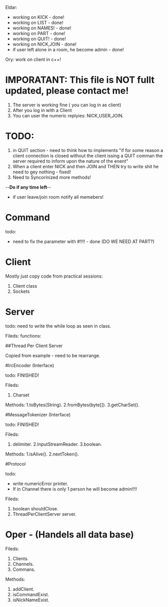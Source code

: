 Eldar:
* working on KICK - done!
* working on LIST - done!
* working on NAMES! - done!
* working on PART - done!
* working on QUIT! - done!
* working on NICK,JOIN - done!
* if user left alone in a room, he become admin - done!


Ory: work on client in c++!


# IMPORATANT: This file is NOT fullt updated, please contact me!
1. The server is working fine ( you can log in as client)
2. After you log in with a Client
3. You can user the numeric replyies: NICK,USER,JOIN.


# TODO:

1. in QUIT section - need to think how to implements "if for some reason
a client connection is closed without the client issing a QUIT comman the
server required to inform upon the nature of the enent"
2. When a client enter NICK and then JOIN and THEN try to write shit
   he need to gey nothing  - fixed!
3. Need to Syncorinized more methods!

--**Do if any time left**--
* if user leave/join room notify all memebers!


# Command
todo:
- need to fix the parameter with #!!!! - done (DO WE NEED AT PART?)


# Client

Mostly just copy code from practical sessions:

1. Client class
2. Sockets

# Server

todo: need to write the while loop as seen in class.

Fileds:
functions:


##Thread Per Client Server

Copied from example - need to be rearrange.

#IrcEncoder (Interface)

todo: FINISHED!

Fileds:
1. Charset

Methods:
1.toBytes(String).
2.fromBytes(byte[]).
3.getCharSet().

#MessageTokenizer (Interface) 

todo: FINISHED!

Fileds:
1. delimiter.
2.InputStreamReader.
3.boolean.

Methods:
1.isAlive().
2.nextToken().

#Protocol

todo: 
* write numericError printer.
* If in Channel there is only 1 person he will become admin!!!!

Fileds:
1. boolean shouldClose.
2. ThreadPerClientServer server.


# Oper - (Handels all data base)

Fileds:
1. Clients.
2. Channels.
3. Commans.

Methods:
1. addClient.
2. isCommandExist.
3. isNickNameExist.
